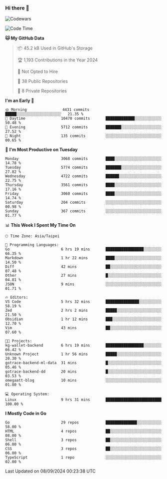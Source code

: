 ### Hi there 👋

![Codewars](https://www.codewars.com/users/omegaatt36/badges/small)

<!--START_SECTION:waka-->
![Code Time](http://img.shields.io/badge/Code%20Time-2%2C743%20hrs%2056%20mins-blue)

**🐱 My GitHub Data** 

> 📦 45.2 kB Used in GitHub's Storage 
 > 
> 🏆 1,193 Contributions in the Year 2024
 > 
> 🚫 Not Opted to Hire
 > 
> 📜 38 Public Repositories 
 > 
> 🔑 8 Private Repositories 
 > 
**I'm an Early 🐤** 

```text
🌞 Morning                4431 commits        █████░░░░░░░░░░░░░░░░░░░░   21.35 % 
🌆 Daytime                10478 commits       █████████████░░░░░░░░░░░░   50.48 % 
🌃 Evening                5712 commits        ███████░░░░░░░░░░░░░░░░░░   27.52 % 
🌙 Night                  135 commits         ░░░░░░░░░░░░░░░░░░░░░░░░░   00.65 % 
```
📅 **I'm Most Productive on Tuesday** 

```text
Monday                   3068 commits        ████░░░░░░░░░░░░░░░░░░░░░   14.78 % 
Tuesday                  5774 commits        ███████░░░░░░░░░░░░░░░░░░   27.82 % 
Wednesday                4722 commits        ██████░░░░░░░░░░░░░░░░░░░   22.75 % 
Thursday                 3561 commits        ████░░░░░░░░░░░░░░░░░░░░░   17.16 % 
Friday                   3060 commits        ████░░░░░░░░░░░░░░░░░░░░░   14.74 % 
Saturday                 204 commits         ░░░░░░░░░░░░░░░░░░░░░░░░░   00.98 % 
Sunday                   367 commits         ░░░░░░░░░░░░░░░░░░░░░░░░░   01.77 % 
```


📊 **This Week I Spent My Time On** 

```text
🕑︎ Time Zone: Asia/Taipei

💬 Programming Languages: 
Go                       6 hrs 19 mins       █████████████████░░░░░░░░   66.35 % 
Markdown                 1 hr 22 mins        ████░░░░░░░░░░░░░░░░░░░░░   14.50 % 
Diff                     42 mins             ██░░░░░░░░░░░░░░░░░░░░░░░   07.48 % 
Other                    27 mins             █░░░░░░░░░░░░░░░░░░░░░░░░   04.81 % 
JSON                     9 mins              ░░░░░░░░░░░░░░░░░░░░░░░░░   01.71 % 

🔥 Editors: 
VS Code                  5 hrs 32 mins       ███████████████░░░░░░░░░░   58.19 % 
Zed                      2 hrs 2 mins        █████░░░░░░░░░░░░░░░░░░░░   21.50 % 
Obsidian                 1 hr 12 mins        ███░░░░░░░░░░░░░░░░░░░░░░   12.70 % 
Vim                      43 mins             ██░░░░░░░░░░░░░░░░░░░░░░░   07.60 % 

🐱‍💻 Projects: 
kg-wallet-backend        6 hrs 19 mins       █████████████████░░░░░░░░   66.42 % 
Unknown Project          1 hr 56 mins        █████░░░░░░░░░░░░░░░░░░░░   20.30 % 
gotrace-backend-ml-data  31 mins             █░░░░░░░░░░░░░░░░░░░░░░░░   05.46 % 
gotrace-backend-dd       20 mins             █░░░░░░░░░░░░░░░░░░░░░░░░   03.53 % 
omegaatt-blog            10 mins             ░░░░░░░░░░░░░░░░░░░░░░░░░   01.80 % 

💻 Operating System: 
Linux                    9 hrs 31 mins       █████████████████████████   100.00 % 
```

**I Mostly Code in Go** 

```text
Go                       29 repos            ██████████████░░░░░░░░░░░   58.00 % 
HTML                     4 repos             ██░░░░░░░░░░░░░░░░░░░░░░░   08.00 % 
Shell                    3 repos             ██░░░░░░░░░░░░░░░░░░░░░░░   06.00 % 
CSS                      3 repos             ██░░░░░░░░░░░░░░░░░░░░░░░   06.00 % 
TypeScript               1 repo              ░░░░░░░░░░░░░░░░░░░░░░░░░   02.00 % 
```




 Last Updated on 08/09/2024 00:23:38 UTC
<!--END_SECTION:waka-->

<!--
**omegaatt36/omegaatt36** is a ✨ _special_ ✨ repository because its `README.md` (this file) appears on your GitHub profile.

Here are some ideas to get you started:

- 🔭 I’m currently working on ...
- 🌱 I’m currently learning ...
- 👯 I’m looking to collaborate on ...
- 🤔 I’m looking for help with ...
- 💬 Ask me about ...
- 📫 How to reach me: ...
- 😄 Pronouns: ...
- ⚡ Fun fact: ...
-->
